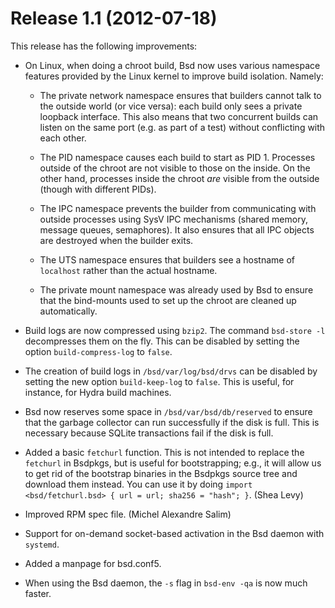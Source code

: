# Release 1.1 (2012-07-18)

This release has the following improvements:

  - On Linux, when doing a chroot build, Bsd now uses various namespace
    features provided by the Linux kernel to improve build isolation.
    Namely:
    
      - The private network namespace ensures that builders cannot talk
        to the outside world (or vice versa): each build only sees a
        private loopback interface. This also means that two concurrent
        builds can listen on the same port (e.g. as part of a test)
        without conflicting with each other.
    
      - The PID namespace causes each build to start as PID 1. Processes
        outside of the chroot are not visible to those on the inside. On
        the other hand, processes inside the chroot *are* visible from
        the outside (though with different PIDs).
    
      - The IPC namespace prevents the builder from communicating with
        outside processes using SysV IPC mechanisms (shared memory,
        message queues, semaphores). It also ensures that all IPC
        objects are destroyed when the builder exits.
    
      - The UTS namespace ensures that builders see a hostname of
        `localhost` rather than the actual hostname.
    
      - The private mount namespace was already used by Bsd to ensure
        that the bind-mounts used to set up the chroot are cleaned up
        automatically.

  - Build logs are now compressed using `bzip2`. The command `bsd-store
                    -l` decompresses them on the fly. This can be disabled by setting
    the option `build-compress-log` to `false`.

  - The creation of build logs in `/bsd/var/log/bsd/drvs` can be
    disabled by setting the new option `build-keep-log` to `false`. This
    is useful, for instance, for Hydra build machines.

  - Bsd now reserves some space in `/bsd/var/bsd/db/reserved` to ensure
    that the garbage collector can run successfully if the disk is full.
    This is necessary because SQLite transactions fail if the disk is
    full.

  - Added a basic `fetchurl` function. This is not intended to replace
    the `fetchurl` in Bsdpkgs, but is useful for bootstrapping; e.g., it
    will allow us to get rid of the bootstrap binaries in the Bsdpkgs
    source tree and download them instead. You can use it by doing
    `import <bsd/fetchurl.bsd> { url =
                    url; sha256 =
                    "hash"; }`. (Shea Levy)

  - Improved RPM spec file. (Michel Alexandre Salim)

  - Support for on-demand socket-based activation in the Bsd daemon with
    `systemd`.

  - Added a manpage for bsd.conf5.

  - When using the Bsd daemon, the `-s` flag in `bsd-env -qa` is now
    much faster.
